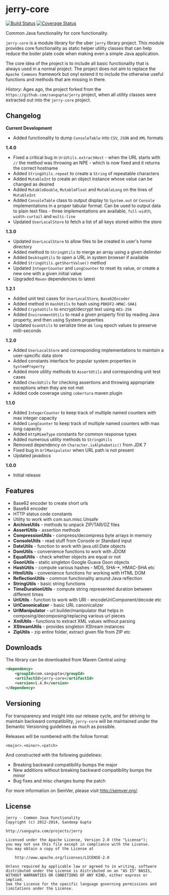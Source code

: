 jerry-core
==========

[![Build Status](https://travis-ci.org/sangupta/jerry-core.svg?branch=master)](https://travis-ci.org/sangupta/jerry-core)
[![Coverage Status](https://coveralls.io/repos/sangupta/jerry-core/badge.png)](https://coveralls.io/r/sangupta/jerry-core)

Common Java functionality for core functionality.

`jerry-core` is a module library for the uber `jerry` library project. This module provides core functionality 
as static helper utility classes that can help reduce the boiler plate code when making even a simple Java
application. 

The core idea of the project is to include all basic functionality that is always used in a normal project. The project
does not aim to replace the `Apache Commons` framework but onyl extend it to include the otherwise useful functions and
methods that are missing in there.

_History:_ Ages ago, the project forked from the `https://github.com/sangupta/jerry` project, when all utility classes were extracted
out into the `jerry-core` project.

Changelog
---------

**Current Development**

* Added functionality to dump `ConsoleTable` into `CSV`, `JSON` and `XML` formats


**1.4.0**

* Fixed a critical bug in `UriUtils.extractHost` - when the URL starts with `//` the method was throwing an NPE - which is now fixed and it returns the correct hostname
* Added `StringUtils.repeat` to create a `String` of repeatable characters
* Added `MutableInt` to create an object instance whose value can be changed as desired
* Added `MutableDouble`, `MutableFloat` and `MutableLong` on the lines of `MutableInt`
* Added `ConsoleTable` class to output display to `System.out` or `Console` implementations in a proper tabular format. Can be used to output data to plain text files - three implementations are available, `full-width`, `width-curtail` and `multi-line`
* Updated `UserLocalStore` to fetch a list of all keys stored within the store

**1.3.0**

* Updated `UserLocalStore` to allow files to be created in user's home directory
* Added method to `StringUtils` to merge an array using a given delimiter
* Added `DesktopUtils` to open a URL in system browser if available
* Added `StringUtils.getShortValue()` method
* Updated `IntegerCounter` and `LongCounter` to reset its value, or create a new one with a given initial value
* Upgraded `Maven` dependencies to latest

**1.2.1**

* Added unit test cases for `UserLocalStore`, `Base62Encoder`
* Added method in `HashUtils` to hash using `PBKDF2-HMAC-SHA1`
* Added `CryptoUtils` to encrypt/decrypt text using `AES-256`
* Added `EnvironmentUtils` to read a given property first by reading Java property, and then using System properties
* Updated `GsonUtils` to serialize time as `long` epoch values to preserve milli-seconds

**1.2.0**

* Added `UserLocalStore` and corresponding implementations to maintain a user-specific data store
* Added constants interface for popular system properties in `SystemProperty`
* Added more utility methods to `AssertUtils` and corresponding unit test cases
* Added `CheckUtils` for checking assertions and throwing appropriate exceptions when they are not met
* Added code coverage using `cobertura` maven plugin

**1.1.0**

* Added `IntegerCounter` to keep track of multiple named counters with max integer capacity
* Added `LongCounter` to keep track of multiple named counters with max long capacity
* Added `HttpMimeType` constants for common response types
* Added numerous utility methods to `StringUtils`
* Removed dependency on `Character.isAlphabetic()` from JDK 7
* Fixed bug in `UrlManipulator` when URL path is not present
* Updated javadocs

**1.0.0**

* Initial release

Features
--------

* Base62 encoder to create short urls
* Base64 encoder
* HTTP status code constants
* Utility to work with com.sun.misc.Unsafe 
* **ArchiveUtils** - methods to unpack ZIP/TAR/GZ files
* **AssertUtils** - assertion methods
* **CompressionUtils** - compress/decompress byte arrays in memory
* **ConsoleUtils** - read stuff from Console or Standard input
* **DateUtils** - function to work with java.util.Date objects
* **DomUtils** - convenience functions to work with JDOM 
* **EqualUtils** - check whether objects are equal or not
* **GsonUtils** - static singleton Google Guava Gson objects 
* **HashUtils** - compute various hashes - MD5, SHA-*, HMAC-SHA etc
* **HtmlUtils** - convenience functions for working with HTML DOM
* **ReflectionUtils** - common functionality around Java reflection
* **StringUtils** - basic string functions
* **TimeDurationUtils** - compute string represented duration between different times
* **UriUtils** - function to work with URI - encodeUriComponent/decode etc
* **UrlCanonicalizer** - basic URL canonicalizer
* **UrlManipulator** - url builder/manipulator that helps in composing/decomposing/replacing various url pieces
* **XmlUtils** - functions to extract XML values without parsing
* **XStreamUtils** - provides singleton XStream instances
* **ZipUtils** - zip entire folder, extract given file from ZIP etc

Downloads
---------

The library can be downloaded from Maven Central using:

```xml
<dependency>
    <groupId>com.sangupta</groupId>
    <artifactId>jerry-core</artifactId>
    <version>1.4.0</version>
</dependency>
```

Versioning
----------

For transparency and insight into our release cycle, and for striving to maintain backward compatibility, 
`jerry-core` will be maintained under the Semantic Versioning guidelines as much as possible.

Releases will be numbered with the follow format:

`<major>.<minor>.<patch>`

And constructed with the following guidelines:

* Breaking backward compatibility bumps the major
* New additions without breaking backward compatibility bumps the minor
* Bug fixes and misc changes bump the patch

For more information on SemVer, please visit http://semver.org/.

License
-------
	
```
jerry - Common Java Functionality
Copyright (c) 2012-2014, Sandeep Gupta

http://sangupta.com/projects/jerry

Licensed under the Apache License, Version 2.0 (the "License");
you may not use this file except in compliance with the License.
You may obtain a copy of the License at

	http://www.apache.org/licenses/LICENSE-2.0

Unless required by applicable law or agreed to in writing, software
distributed under the License is distributed on an "AS IS" BASIS,
WITHOUT WARRANTIES OR CONDITIONS OF ANY KIND, either express or implied.
See the License for the specific language governing permissions and
limitations under the License.
```
